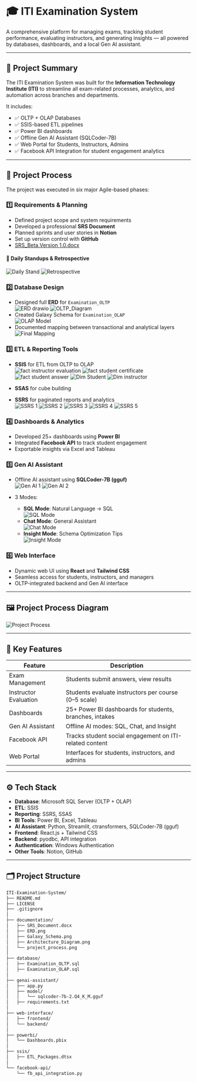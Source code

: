 # 🎓 ITI Examination System

A comprehensive platform for managing exams, tracking student performance, evaluating instructors, and generating insights — all powered by databases, dashboards, and a local Gen AI assistant.

---

## 📌 Project Summary

The ITI Examination System was built for the **Information Technology Institute (ITI)** to streamline all exam-related processes, analytics, and automation across branches and departments.

It includes:
- ✅ OLTP + OLAP Databases
- ✅ SSIS-based ETL pipelines
- ✅ Power BI dashboards
- ✅ Offline Gen AI Assistant (SQLCoder-7B)
- ✅ Web Portal for Students, Instructors, Admins
- ✅ Facebook API Integration for student engagement analytics

---

## 🔄 Project Process

The project was executed in six major Agile-based phases:

### 1️⃣ Requirements & Planning  
- Defined project scope and system requirements  
- Developed a professional **SRS Document**  
- Planned sprints and user stories in **Notion**  
- Set up version control with **GitHub**
- [SRS_Beta.Version 1.0.docx](https://github.com/user-attachments/files/21202016/SRS_Beta.Version.1.0.docx)

#### 📸 Daily Standups & Retrospective  
![Daily Stand](https://github.com/user-attachments/assets/353a3179-dc4a-4c5d-b067-0f263b29fe24)
![Retrospective](https://github.com/user-attachments/assets/4952f5d3-e204-44dc-a426-cf66aaf0c82b)

### 2️⃣ Database Design  
- Designed full **ERD** for `Examination_OLTP`  
![ERD drawio](https://github.com/user-attachments/assets/218f1c6e-728e-4517-b8ee-a379e0bd13a0)
![OLTP_Diagram](https://github.com/user-attachments/assets/3e9f3398-3876-41ec-afae-5350f83a490d)
- Created Galaxy Schema for `Examination_OLAP`  
![OLAP Model](https://github.com/user-attachments/assets/24059892-588e-4442-803c-5ae959f9d9d8)
- Documented mapping between transactional and analytical layers  
![Final Mapping](https://github.com/user-attachments/assets/c395d235-14dd-45a6-aad9-52310b0155a9)

### 3️⃣ ETL & Reporting Tools  
- **SSIS** for ETL from OLTP to OLAP  
![fact instructor evaluation](https://github.com/user-attachments/assets/1e7f63d9-2f3c-4843-91a8-066bcdec5938)
![fact student certificate](https://github.com/user-attachments/assets/1d2b1c21-011d-4daa-92f7-95fa53195cc1)
![fact student answer](https://github.com/user-attachments/assets/41704ba6-ddd6-4c9c-8e9a-595a748033d0)
![Dim Student](https://github.com/user-attachments/assets/9090f084-5715-437f-a82b-8210ea0d2dd1)
![Dim instructor](https://github.com/user-attachments/assets/3f5e85c7-c297-4153-803f-1b846d724cf9)

- **SSAS** for cube building  
- **SSRS** for paginated reports and analytics  
![SSRS 1](https://github.com/user-attachments/assets/4abcb9c0-70ab-47e4-bbcc-dd7999cda24a)
![SSRS 2](https://github.com/user-attachments/assets/cdddd3ab-6530-48c5-bed1-2124bec2d8a9)
![SSRS 3](https://github.com/user-attachments/assets/76d4a2c1-a190-4895-8a82-3a4432197543)
![SSRS 4](https://github.com/user-attachments/assets/dc8863dd-a0c5-4886-b635-69d96b59ee0c)
![SSRS 5](https://github.com/user-attachments/assets/ebd44c23-9190-4cb4-b217-cb8cffbcc944)

### 4️⃣ Dashboards & Analytics  
- Developed 25+ dashboards using **Power BI**  
- Integrated **Facebook API** to track student engagement  
- Exportable insights via Excel and Tableau

### 5️⃣ Gen AI Assistant  
- Offline AI assistant using **SQLCoder-7B (gguf)**  
![Gen AI 1](https://github.com/user-attachments/assets/6d6de9e2-8082-4b2a-86da-8142f67b99ed)
![Gen AI 2](https://github.com/user-attachments/assets/b342f50b-5d96-4733-ac7a-786885e7f183)

- 3 Modes:  
  - **SQL Mode**: Natural Language → SQL  
    ![SQL Mode](https://github.com/user-attachments/assets/201933fe-b92e-46b6-82c1-d8823cf4c19a)
  - **Chat Mode**: General Assistant  
    ![Chat Mode](https://github.com/user-attachments/assets/9f4037b5-e16d-4a2a-a765-b9924caf0339)
  - **Insight Mode**: Schema Optimization Tips  
    ![Insight Mode](https://github.com/user-attachments/assets/1a2ca7c0-5f0f-4ae9-8296-261fa0253fd0)

### 6️⃣ Web Interface  
- Dynamic web UI using **React** and **Tailwind CSS**  
- Seamless access for students, instructors, and managers  
- OLTP-integrated backend and Gen AI interface  

---

## 🖼️ Project Process Diagram  
![Project Process](https://github.com/user-attachments/assets/e9752ebc-4036-4668-a757-ae4c3af29467)

---

## 🧠 Key Features

| Feature               | Description                                                       |
|----------------------|-------------------------------------------------------------------|
| Exam Management       | Students submit answers, view results                             |
| Instructor Evaluation | Students evaluate instructors per course (0–5 scale)              |
| Dashboards            | 25+ Power BI dashboards for students, branches, intakes           |
| Gen AI Assistant      | Offline AI modes: SQL, Chat, and Insight                          |
| Facebook API          | Tracks student social engagement on ITI-related content           |
| Web Portal            | Interfaces for students, instructors, and admins                  |

---

## ⚙️ Tech Stack

- **Database**: Microsoft SQL Server (OLTP + OLAP)
- **ETL**: SSIS
- **Reporting**: SSRS, SSAS
- **BI Tools**: Power BI, Excel, Tableau
- **AI Assistant**: Python, Streamlit, ctransformers, SQLCoder-7B (gguf)
- **Frontend**: React.js + Tailwind CSS
- **Backend**: pyodbc, API integration
- **Authentication**: Windows Authentication
- **Other Tools**: Notion, GitHub

---

## 🗂️ Project Structure

```bash
ITI-Examination-System/
├── README.md
├── LICENSE
├── .gitignore
│
├── documentation/
│   ├── SRS_Document.docx
│   ├── ERD.png
│   ├── Galaxy_Schema.png
│   ├── Architecture_Diagram.png
│   └── project_process.png
│
├── database/
│   ├── Examination_OLTP.sql
│   ├── Examination_OLAP.sql
│
├── genai-assistant/
│   ├── app.py
│   ├── model/
│   │   └── sqlcoder-7b-2.Q4_K_M.gguf
│   ├── requirements.txt
│
├── web-interface/
│   ├── frontend/
│   └── backend/
│
├── powerbi/
│   └── Dashboards.pbix
│
├── ssis/
│   ├── ETL_Packages.dtsx
│
└── facebook-api/
    └── fb_api_integration.py
```

